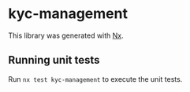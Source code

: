 # kyc-management

This library was generated with [Nx](https://nx.dev).

## Running unit tests

Run `nx test kyc-management` to execute the unit tests.

